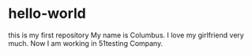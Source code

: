 # hello-world
this is my first repository
My name is Columbus. I love my girlfriend very much.
Now I am working in 51testing Company.
